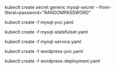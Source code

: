 
kubectl create secret generic mysql-secret --from-literal=password="RANDOMPASSWORD"

kubectl create -f mysql-pvc.yaml

kubectl create -f mysql-statefulset.yaml

kubectl create -f mysql-service.yaml

kubectl create -f wordpress-pvc.yaml

kubectl create -f wordpress-deployment.yaml
